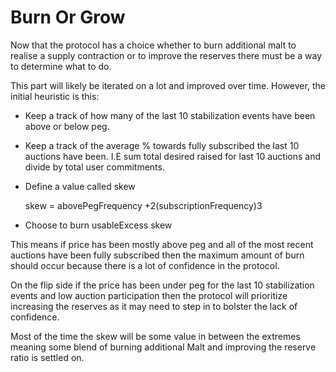 # Burn Or Grow

Now that the protocol has a choice whether to burn additional malt to realise a supply contraction or to improve the reserves there must be a way to determine what to do.

This part will likely be iterated on a lot and improved over time. However, the initial heuristic is this:

* Keep a track of how many of the last 10 stabilization events have been above or below peg.
* Keep a track of the average % towards fully subscribed the last 10 auctions have been. I.E sum total desired raised for last 10 auctions and divide by total user commitments.
* Define a value called skew

  skew = abovePegFrequency +2\(subscriptionFrequency\)3  

* Choose to burn usableExcess skew

This means if price has been mostly above peg and all of the most recent auctions have been fully subscribed then the maximum amount of burn should occur because there is a lot of confidence in the protocol.

On the flip side if the price has been under peg for the last 10 stabilization events and low auction participation then the protocol will prioritize increasing the reserves as it may need to step in to bolster the lack of confidence.

Most of the time the skew will be some value in between the extremes meaning some blend of burning additional Malt and improving the reserve ratio is settled on.

